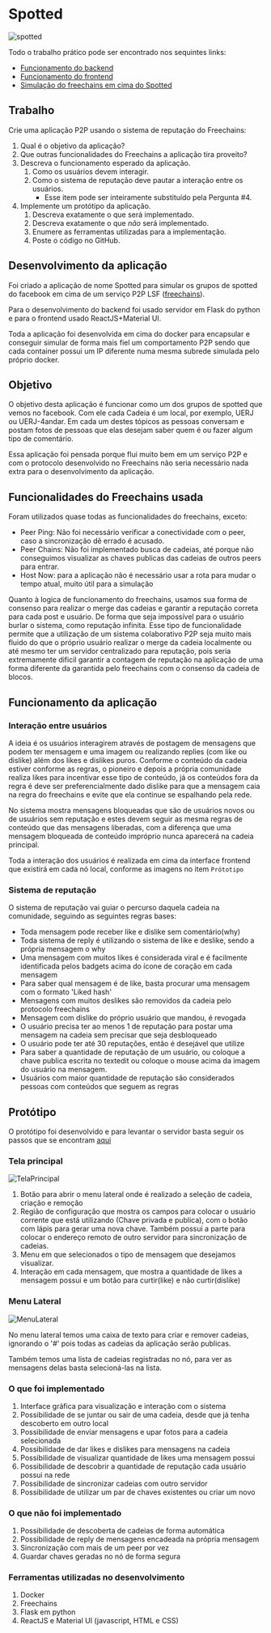 # Spotted

![spotted](resources/logo2.png)

Todo o trabalho prático pode ser encontrado nos sequintes links:
 - [Funcionamento do backend](backend/README.md)
 - [Funcionamento do frontend](frontend/README.md)
 - [Simulação do freechains em cima do Spotted](simu/README.md)


## Trabalho

Crie uma aplicação P2P usando o sistema de reputação do Freechains:
1. Qual é o objetivo da aplicação?
2. Que outras funcionalidades do Freechains a aplicação tira proveito?
3. Descreva o funcionamento esperado da aplicação.
    1. Como os usuários devem interagir.
    2. Como o sistema de reputação deve pautar a interação entre os usuários.
        - Esse item pode ser inteiramente substituído pela Pergunta #4.
4. Implemente um protótipo da aplicação.
    1. Descreva exatamente o que será implementado.
    2. Descreva exatamente o que *não* será implementado.
    3. Enumere as ferramentas utilizadas para a implementação.
    4. Poste o código no GitHub.

## Desenvolvimento da aplicação

Foi criado a aplicação de nome Spotted para simular os grupos de spotted do facebook em cima de um serviço P2P LSF ([freechains](https://github.com/Freechains/README)).

Para o desenvolvimento do backend foi usado servidor em Flask do python e para o frontend usado ReactJS+Material UI.

Toda a aplicação foi desenvolvida em cima do docker para encapsular e conseguir simular de forma mais fiel um comportamento P2P sendo que cada container possui um IP diferente numa mesma subrede simulada pelo próprio docker.

## Objetivo

O objetivo desta aplicação é funcionar como um dos grupos de spotted que vemos no facebook. Com ele cada Cadeia é um local, por exemplo, UERJ ou UERJ-4andar. Em cada um destes tópicos as pessoas conversam e postam fotos de pessoas que elas desejam saber quem é ou fazer algum tipo de comentário.

Essa aplicação foi pensada porque flui muito bem em um serviço P2P e com o protocolo desenvolvido no Freechains não seria necessário nada extra para o desenvolvimento da aplicação.

## Funcionalidades do Freechains usada

Foram utilizados quase todas as funcionalidades do freechains, exceto:
 - Peer Ping: Não foi necessário verificar a conectividade com o peer, caso a sincronização dê errado é acusado.
 - Peer Chains: Não foi implementado busca de cadeias, até porque não conseguimos visualizar as chaves publicas das cadeias de outros peers para entrar.
 - Host Now: para a aplicação não é necessário usar a rota para mudar o tempo atual, muito útil para a simulação

Quanto à logica de funcionamento do freechains, usamos sua forma de consenso para realizar o merge das cadeias e garantir a reputação correta para cada post e usuário. De forma que seja impossível para o usuário burlar o sistema, como reputação infinita. Esse tipo de funcionalidade permite que a utilização de um sistema colaborativo P2P seja muito mais fluido do que o próprio usuário realizar o merge da cadeia localmente ou até mesmo ter um servidor centralizado para reputação, pois seria extremamente dificil garantir a contagem de reputação na aplicação de uma forma diferente da garantida pelo freechains com o consenso da cadeia de blocos.

## Funcionamento da aplicação

### Interação entre usuários

A ideia é os usuários interagirem através de postagem de mensagens que podem ter mensagem e uma imagem ou realizando replies (com like ou dislike) além dos likes e dislikes puros. Conforme o conteúdo da cadeia estiver conforme as regras, o pioneiro e depois a própria comunidade realiza likes para incentivar esse tipo de conteúdo, já os conteúdos fora da regra é deve ser preferencialmente dado dislike para que a mensagem caia na regra do freechains e evite que ela continue se espalhando pela rede.

No sistema mostra mensagens bloqueadas que são de usuários novos ou de usuários sem reputação e estes devem seguir as mesma regras de conteúdo que das mensagens liberadas, com a diferença que uma mensagem bloqueada de conteúdo impróprio nunca aparecerá na cadeia principal.

Toda a interação dos usuários é realizada em cima da interface frontend que existirá em cada nó local, conforme as imagens no item `Prótotipo`

### Sistema de reputação

O sistema de reputação vai guiar o percurso daquela cadeia na comunidade, seguindo as seguintes regras bases:
 - Toda mensagem pode receber like e dislike sem comentário(why)
 - Toda sistema de reply é utilizando o sistema de like e deslike, sendo a própria mensagem o why
 - Uma mensagem com muitos likes é considerada viral e é facilmente identificada pelos badgets acima do ícone de coração em cada mensagem
 - Para saber qual mensagem é de like, basta procurar uma mensagem com o formato 'Liked hash'
 - Mensagens com muitos deslikes são removidos da cadeia pelo protocolo freechains
 - Mensagem com dislike do próprio usuário que mandou, é revogada
 - O usuário precisa ter ao menos 1 de reputação para postar uma mensagem na cadeia sem precisar que seja desbloqueado
 - O usuário pode ter até 30 reputações, então é desejável que utilize
 - Para saber a quantidade de reputação de um usuário, ou coloque a chave publica escrita no textedit ou coloque o mouse acima da imagem do usuário na mensagem.
 - Usuários com maior quantidade de reputação são considerados pessoas com conteúdos que seguem as regras

## Protótipo

O protótipo foi desenvolvido e para levantar o servidor basta seguir os passos que se encontram [aqui](frontend/README.md)

### Tela principal

![TelaPrincipal](resources/tela-principal.png)

1. Botão para abrir o menu lateral onde é realizado a seleção de cadeia, criação e remoção
2. Região de configuração que mostra os campos para colocar o usuário corrente que está utilizando (Chave privada e publica), com o botão com lápis para gerar uma nova chave. Também possui a parte para colocar o endereço remoto de outro servidor para sincronização de cadeias.
3. Menu em que selecionados o tipo de mensagem que desejamos visualizar.
4. Interação em cada mensagem, que mostra a quantidade de likes a mensagem possui e um botão para curtir(like) e não curtir(dislike)


### Menu Lateral

![MenuLateral](resources/menu-lateral.png)

No menu lateral temos uma caixa de texto para criar e remover cadeias, ignorando o '#' pois todas as cadeias da aplicação serão publicas.

Também temos uma lista de cadeias registradas no nó, para ver as mensagens delas basta selecioná-las na lista.

### O que foi implementado

1. Interface gráfica para visualização e interação com o sistema
2. Possibilidade de se juntar ou sair de uma cadeia, desde que já tenha descoberto em outro local
3. Possibilidade de enviar mensagens e upar fotos para a cadeia selecionada
4. Possibilidade de dar likes e dislikes para mensagens na cadeia
5. Possibilidade de visualizar quantidade de likes uma mensagem possui
6. Possibilidade de descobrir a quantidade de reputação cada usuário possui na rede
7. Possibilidade de sincronizar cadeias com outro servidor
8. Possibilidade de utilizar um par de chaves existentes ou criar um novo

### O que não foi implementado

1. Possibilidade de descoberta de cadeias de forma automática
2. Possibilidade de reply de mensagens encadeada na própria mensagem
3. Sincronização com mais de um peer por vez
4. Guardar chaves geradas no nó de forma segura

### Ferramentas utilizadas no desenvolvimento

1. Docker
2. Freechains
3. Flask em python
4. ReactJS e Material UI (javascript, HTML e CSS)

